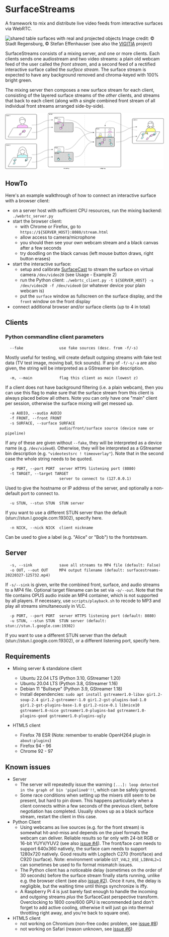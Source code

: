 # SurfaceStreams

A framework to mix and distribute live video feeds from interactive surfaces via WebRTC.

![shared table surfaces with real and projected objects](assets/teaser.jpg)
Image credit: ©️ Stadt Regensburg, ©️ Stefan Effenhauser (see also the [VIGITIA](https://vigitia.de/) project)

SurfaceStreams consists of a mixing server, and one or more clients. Each clients sends one audiostream and two video streams: a plain old webcam feed of the user called the _front stream_, and a second feed of a rectified interactive surface called the _surface stream_. The surface stream is expected to have any background removed and chroma-keyed with 100% bright green.

The mixing server then composes a new surface stream for each client, consisting of the layered surface streams of the _other_ clients, and streams that back to each client (along with a single combined front stream of all individual front streams arranged side-by-side).

![diagram of system architecture](assets/diagram.png)

## HowTo

Here's an example walkthrough of how to connect an interactive surface with a browser client:

 * on a server host with sufficient CPU resources, run the mixing backend: `./webrtc_server.py`
 * start the browser client:
   * with Chrome or Firefox, go to `https://${SERVER_HOST}:8080/stream.html`
   * allow access to camera/microphone
   * you should then see your own webcam stream and a black canvas after a few seconds
   * try doodling on the black canvas (left mouse button draws, right button erases)
 * start the interactive surface:
   * setup and calibrate [SurfaceCast](https://github.com/floe/surfacecast) to stream the surface on virtual camera `/dev/video20` (see Usage - Example 2)
   * run the Python client: `./webrtc_client.py -t ${SERVER_HOST} -s /dev/video20 -f /dev/video0` (or whatever device your plain webcam is)
   * put the `surface` window as fullscreen on the surface display, and the `front` window on the front display
 * connect additional browser and/or surface clients (up to 4 in total)

## Clients

### Python commandline client parameters

```
  --fake                use fake sources (desc. from -f/-s)
```
Mostly useful for testing, will create default outgoing streams with fake test data (TV test image, moving ball, tick sounds).
If any of `-f/-s/-a` are also given, the string will be interpreted as a GStreamer bin description.

```
  -m, --main            flag this client as main (lowest z)
```
If a client does not have background filtering (i.e. a plain webcam), then you can use this flag to make sure that the surface stream from this client is always placed below all others. Note you can only have one "main" client per session, otherwise the surface mixing will get messed up.

```
  -a AUDIO, --audio AUDIO
  -f FRONT, --front FRONT
  -s SURFACE, --surface SURFACE
                        audio/front/surface source (device name or pipeline)
```
If any of these are given without ``--fake``, they will be interpreted as a device name (e.g. `/dev/video0`). Otherwise, they will be interpreted as a GStreamer bin description (e.g. `"videotestsrc ! timeoverlay"`). Note that in the second case the whole string needs to be quoted.

```
  -p PORT, --port PORT  server HTTPS listening port (8080)
  -t TARGET, --target TARGET
                        server to connect to (127.0.0.1)
```
Used to give the hostname or IP address of the server, and optionally a non-default port to connect to.

```
  -u STUN, --stun STUN  STUN server
```
If you want to use a different STUN server than the default (stun://stun.l.google.com:19302), specify here.

```
  -n NICK, --nick NICK  client nickname
```
Can be used to give a label (e.g. "Alice" or "Bob") to the frontstream.

## Server

```
  -s, --sink            save all streams to MP4 file (default: False)
  -o OUT, --out OUT     MP4 output filename (default: surfacestreams-20220327-125732.mp4)
```
If `-s/--sink` is given, write the combined front, surface, and audio streams to a MP4 file. Optional target filename can be set via `-o/--out`. Note that the file contains OPUS audio inside an MP4 container, which is not supported by all players. If necessary, use `scripts/playback.sh` to recode to MP3 and play all streams simultaneously in VLC.

```
  -p PORT, --port PORT  server HTTPS listening port (default: 8080)
  -u STUN, --stun STUN  STUN server (default: stun://stun.l.google.com:19302)
```
If you want to use a different STUN server than the default (stun://stun.l.google.com:19302), or a different listening port, specify here.

## Requirements

* Mixing server & standalone client
  * Ubuntu 22.04 LTS (Python 3.10, GStreamer 1.20)
  * Ubuntu 20.04 LTS (Python 3.8, GStreamer 1.16)
  * Debian 11 "Bullseye" (Python 3.9, GStreamer 1.18)
  * Install dependencies: `sudo apt install gstreamer1.0-libav gir1.2-soup-2.4 gir1.2-gstreamer-1.0 gir1.2-gst-plugins-bad-1.0 gir1.2-gst-plugins-base-1.0 gir1.2-nice-0.1 libnice10 gstreamer1.0-nice gstreamer1.0-plugins-bad gstreamer1.0-plugins-good gstreamer1.0-plugins-ugly`

* HTML5 client
  * Firefox 78 ESR (Note: remember to enable OpenH264 plugin in `about:plugins`)
  * Firefox 94 - 96
  * Chrome 92 - 97

## Known issues

  * Server
    * The server will repeatedly issue the warning `[...]: loop detected in the graph of bin 'pipeline0'!!`, which can be safely ignored.
    * Some race conditions when setting up the mixers still seem to be present, but hard to pin down. This happens particularly when a client connects within a few seconds of the previous client, before negotiation has completed. Usually shows up as a black surface stream, restart the client in this case.
  * Python Client
    * Using webcams as live sources (e.g. for the front stream) is somewhat hit-and-miss and depends on the pixel formats the webcam can deliver. Reliable results so far only with 24-bit RGB or 16-bit YUYV/YUV2 (see also [issue #4](https://github.com/floe/surfacestreams/issues/4)). The front/face cam needs to support 640x360 natively, the surface cam needs to support 1280x720 natively. Good results with Logitech C270 (front/face) and C920 (surface). Note: environment variable `GST_V4L2_USE_LIBV4L2=1` can sometimes be used to fix format mismatch issues.
    * The Python client has a noticeable delay (sometimes on the order of 30 seconds) before the surface stream finally starts running, unlike e.g. the browser client (see also [issue #2](https://github.com/floe/surfacestreams/issues/2)). Once it runs, the delay is negligible, but the waiting time until things synchronize is iffy.
    * A Raspberry Pi 4 is just barely fast enough to handle the incoming and outgoing streams _plus_ the SurfaceCast perspective transform. Overclocking to 1800 core/600 GPU is recommended (and don't forget to add active cooling, otherwise it will just go into thermal throttling right away, and you're back to square one).
  * HTML5 client
    * not working on Chromium (non-free codec problem, see [issue #8](https://github.com/floe/surfacestreams/issues/8))
    * not working on Safari (reason unknown, see [issue #6](https://github.com/floe/surfacestreams/issues/6))

